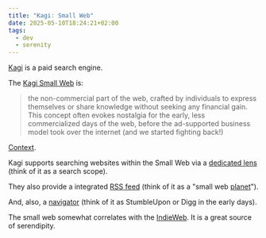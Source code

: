 ```yaml
---
title: "Kagi: Small Web"
date: 2025-05-10T18:24:21+02:00
tags:
  - dev
  - serenity
---
```


[Kagi](https://help.kagi.com/kagi/company/) is a paid search engine.

The [Kagi Small Web](https://blog.kagi.com/small-web) is:

> the non-commercial part of the web, crafted by individuals to express
> themselves or share knowledge without seeking any financial gain. This concept
> often evokes nostalgia for the early, less commercialized days of the web,
> before the ad-supported business model took over the internet (and we started
> fighting back!)

[Context](https://benhoyt.com/writings/the-small-web-is-beautiful/).

Kagi supports searching websites within the Small Web via a [dedicated
lens](https://help.kagi.com/kagi/features/lenses.html) (think of it as a search
scope).

They also provide a integrated [RSS
feed](https://kagi.com/api/v1/smallweb/feed/) (think of it as a "small web
[planet](https://en.wikipedia.org/wiki/Planet_(software))").

And, also, a [navigator](https://kagi.com/smallweb) (think of it as StumbleUpon
or Digg in the early days).

The small web somewhat correlates with the [IndieWeb](https://indieweb.org/). It
is a great source of serendipity.
